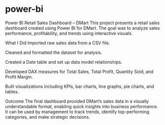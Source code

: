 # power-bi
Power BI Retail Sales Dashboard – DMart
This project presents a retail sales dashboard created using Power BI for DMart. The goal was to analyze sales performance, profitability, and trends using interactive visuals.

What I Did
Imported raw sales data from a CSV file.

Cleaned and formatted the dataset for analysis.

Created a Date table and set up data model relationships.

Developed DAX measures for Total Sales, Total Profit, Quantity Sold, and Profit Margin.

Built visualizations including KPIs, bar charts, line graphs, pie charts, and tables.

 Outcome
The final dashboard provided DMart’s sales data in a visually understandable format, enabling quick insights into business performance. It can be used by management to track trends, identify top-performing categories, and make strategic decisions.
